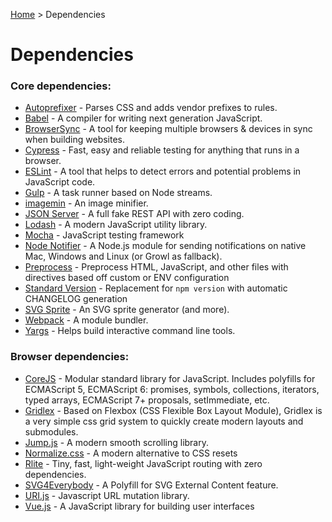 [Autoprefixer]:         https://github.com/postcss/autoprefixer
[Babel]:                https://babeljs.io
[BrowserSync]:          https://www.browsersync.io
[CoreJS]:               https://github.com/zloirock/core-js
[ESLint]:               http://eslint.org
[Gridlex]:              https://github.com/devlint/gridlex
[Gulp]:                 http://gulpjs.com
[Home]:                 index.md
[imagemin]:             https://github.com/imagemin/imagemin
[JSON Server]:          https://github.com/typicode/json-server
[Jump.js]:              https://github.com/callmecavs/jump.js
[Lodash]:               https://lodash.com
[Mocha]:                http://mochajs.org
[Node Notifier]:        https://github.com/mikaelbr/node-notifier
[Normalize.css]:        https://github.com/necolas/normalize.css
[Preprocess]:           https://github.com/jsoverson/preprocess
[Rlite]:                https://github.com/chrisdavies/rlite
[Cypress]:              https://www.cypress.io
[Standard Version]:     https://github.com/conventional-changelog/standard-version
[SVG Sprite]:           https://github.com/jkphl/svg-sprite
[SVG4Everybody]:        https://github.com/jonathantneal/svg4everybody
[URI.js]:               https://github.com/medialize/URI.js
[Vue.js]:               https://vuejs.org
[Webpack]:              https://webpack.js.org
[Yargs]:                http://yargs.js.org

[Home] > Dependencies

# Dependencies

### Core dependencies:

* [Autoprefixer] - Parses CSS and adds vendor prefixes to rules.
* [Babel] - A compiler for writing next generation JavaScript.
* [BrowserSync] - A tool for keeping multiple browsers & devices in sync when building websites.
* [Cypress] - Fast, easy and reliable testing for anything that runs in a browser.
* [ESLint] - A tool that helps to detect errors and potential problems in JavaScript code.
* [Gulp] - A task runner based on Node streams.
* [imagemin] - An image minifier.
* [JSON Server] - A full fake REST API with zero coding.
* [Lodash] - A modern JavaScript utility library.
* [Mocha] - JavaScript testing framework
* [Node Notifier] - A Node.js module for sending notifications on native Mac, Windows and Linux (or Growl as fallback).
* [Preprocess] - Preprocess HTML, JavaScript, and other files with directives based off custom or ENV configuration
* [Standard Version] - Replacement for `npm version` with automatic CHANGELOG generation
* [SVG Sprite] - An SVG sprite generator (and more).
* [Webpack] - A module bundler.
* [Yargs] - Helps build interactive command line tools.

### Browser dependencies:

* [CoreJS] - Modular standard library for JavaScript. Includes polyfills for ECMAScript 5, ECMAScript 6: promises, symbols, collections, iterators, typed arrays, ECMAScript 7+ proposals, setImmediate, etc.
* [Gridlex] - Based on Flexbox (CSS Flexible Box Layout Module), Gridlex is a very simple css grid system to quickly create modern layouts and submodules.
* [Jump.js] - A modern smooth scrolling library.
* [Normalize.css] - A modern alternative to CSS resets
* [Rlite] - Tiny, fast, light-weight JavaScript routing with zero dependencies.
* [SVG4Everybody] - A Polyfill for SVG External Content feature.
* [URI.js] - Javascript URL mutation library.
* [Vue.js] - A JavaScript library for building user interfaces

